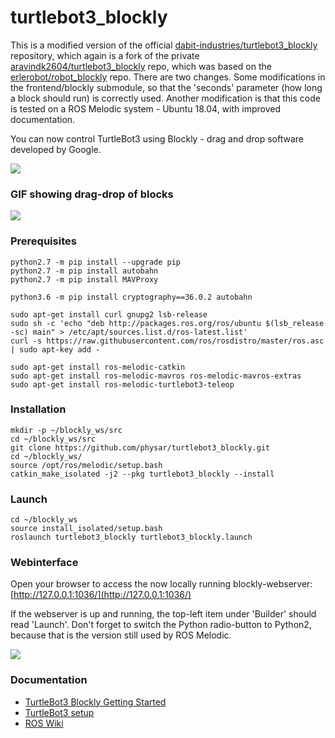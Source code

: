 # turtlebot3_blockly
This is a modified version of the official [dabit-industries/turtlebot3_blockly](https://github.com/dabit-industries/turtlebot3_blockly) repository, which again is a fork of the private [aravindk2604/turtlebot3_blockly](https://github.com/aravindk2604/turtlebot3_blockly) repo, which was based on the 
[erlerobot/robot_blockly](https://github.com/erlerobot/robot_blockly.git) repo. 
There are two changes. Some modifications in the frontend/blockly submodule, so that the 'seconds' parameter (how long a block should run) is correctly used. Another modification is that this code is tested on a ROS Melodic system -  Ubuntu 18.04, with improved documentation.

You can now control TurtleBot3 using Blockly - drag and drop software developed by Google.

![](img/launchCode.png)

### GIF showing drag-drop of blocks

![](img/simpCode.gif)

### Prerequisites

```
python2.7 -m pip install --upgrade pip
python2.7 -m pip install autobahn
python2.7 -m pip install MAVProxy

python3.6 -m pip install cryptography==36.0.2 autobahn

sudo apt-get install curl gnupg2 lsb-release
sudo sh -c 'echo "deb http://packages.ros.org/ros/ubuntu $(lsb_release -sc) main" > /etc/apt/sources.list.d/ros-latest.list'
curl -s https://raw.githubusercontent.com/ros/rosdistro/master/ros.asc | sudo apt-key add -

sudo apt-get install ros-melodic-catkin
sudo apt-get install ros-melodic-mavros ros-melodic-mavros-extras
sudo apt-get install ros-melodic-turtlebot3-teleop
```

### Installation

```
mkdir -p ~/blockly_ws/src
cd ~/blockly_ws/src
git clone https://github.com/physar/turtlebot3_blockly.git
cd ~/blockly_ws/
source /opt/ros/melodic/setup.bash
catkin_make_isolated -j2 --pkg turtlebot3_blockly --install
```

### Launch

```
cd ~/blockly_ws
source install_isolated/setup.bash
roslaunch turtlebot3_blockly turtlebot3_blockly.launch
```

### Webinterface

Open your browser to access the now locally running blockly-webserver: [http://127.0.0.1:1036/](http://127.0.0.1:1036/)

If the webserver is up and running, the top-left item under 'Builder' should read 'Launch'. Don't forget to switch the Python radio-button to Python2, because that is the version still used by ROS Melodic.

![](img/launchCode.png)

### Documentation
- [TurtleBot3 Blockly Getting Started](http://turtlebot-3-blockly-wiki.rtfd.io/)
- [TurtleBot3 setup](http://turtlebot3.robotis.com/en/latest/hardware.html)
- [ROS Wiki](http://www.ros.org) 
